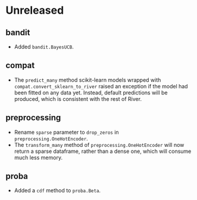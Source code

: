 # Unreleased

## bandit

- Added `bandit.BayesUCB`.

## compat

- The `predict_many` method scikit-learn models wrapped with `compat.convert_sklearn_to_river` raised an exception if the model had been fitted on any data yet. Instead, default predictions will be produced, which is consistent with the rest of River.

## preprocessing

- Rename `sparse` parameter to `drop_zeros` in `preprocessing.OneHotEncoder`.
- The `transform_many` method of `preprocessing.OneHotEncoder` will now return a sparse dataframe, rather than a dense one, which will consume much less memory.

## proba

- Added a `cdf` method to `proba.Beta`.
